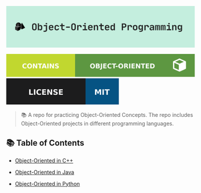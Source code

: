![REPO COVER](_design/cover_github@2x.png)

[![Object-Oriented](_design/oop_badge.svg)](https://www.w3schools.com/cpp/cpp_oop.asp)    [![License](_design/license.svg)](https://github.com/AhmedSomaa/Object-Oriented-Programming/blob/master/LICENSE)

> 📚 A repo for practicing Object-Oriented Concepts. The repo includes Object-Oriented projects in different programming languages.

## 📚 Table of Contents

- [Object-Oriented in C++](https://github.com/AhmedSomaa/Object-Oriented-Programming/tree/master/c-plus-plus)

- [Object-Oriented in Java](https://github.com/AhmedSomaa/Object-Oriented-Programming/tree/master/java)

- [Object-Oriented in Python](https://github.com/AhmedSomaa/Object-Oriented-Programming/tree/master/python)


